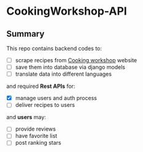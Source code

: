 # CookingWorkshop-API
## Summary
This repo contains backend codes to:
- [ ] scrape recipes from [Cooking workshop](http://www.cheftayebeh.ir/) website  
- [ ] save them into database via django models   
- [ ] translate data into different languages  

and required **Rest APIs** for:
- [x] manage users and auth process
- [ ] deliver recipes to users  

and **users** may:
- [ ] provide reviews
- [ ] have favorite list 
- [ ] post ranking stars
